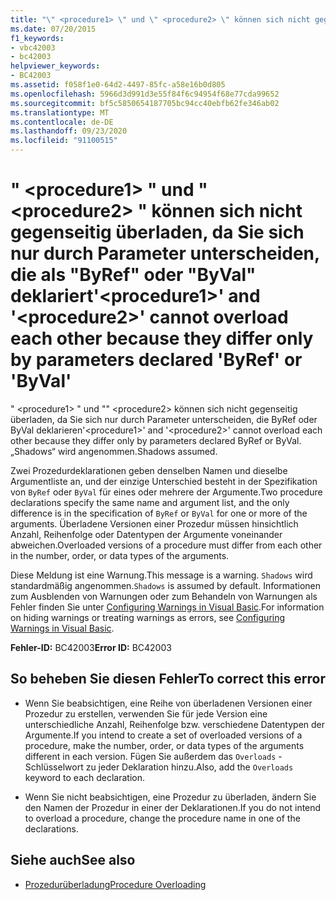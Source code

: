 ```yaml
---
title: "\" <procedure1> \" und \" <procedure2> \" können sich nicht gegenseitig überladen, da Sie sich nur durch Parameter unterscheiden, die als \"ByRef\" oder \"ByVal\" deklariert"
ms.date: 07/20/2015
f1_keywords:
- vbc42003
- bc42003
helpviewer_keywords:
- BC42003
ms.assetid: f058f1e0-64d2-4497-85fc-a58e16b0d805
ms.openlocfilehash: 5966d3d991d3e55f84f6c94954f68e77cda99652
ms.sourcegitcommit: bf5c5850654187705bc94cc40ebfb62fe346ab02
ms.translationtype: MT
ms.contentlocale: de-DE
ms.lasthandoff: 09/23/2020
ms.locfileid: "91100515"
---
```

# <a name="procedure1-and-procedure2-cannot-overload-each-other-because-they-differ-only-by-parameters-declared-byref-or-byval"></a><span data-ttu-id="83f44-102">" \<procedure1> " und " \<procedure2> " können sich nicht gegenseitig überladen, da Sie sich nur durch Parameter unterscheiden, die als "ByRef" oder "ByVal" deklariert</span><span class="sxs-lookup"><span data-stu-id="83f44-102">'\<procedure1>' and '\<procedure2>' cannot overload each other because they differ only by parameters declared 'ByRef' or 'ByVal'</span></span>

<span data-ttu-id="83f44-103">" \<procedure1> " und "" \<procedure2> können sich nicht gegenseitig überladen, da Sie sich nur durch Parameter unterscheiden, die ByRef oder ByVal deklarieren</span><span class="sxs-lookup"><span data-stu-id="83f44-103">'\<procedure1>' and '\<procedure2>' cannot overload each other because they differ only by parameters declared ByRef or ByVal.</span></span> <span data-ttu-id="83f44-104">„Shadows“ wird angenommen.</span><span class="sxs-lookup"><span data-stu-id="83f44-104">Shadows assumed.</span></span>  
  
 <span data-ttu-id="83f44-105">Zwei Prozedurdeklarationen geben denselben Namen und dieselbe Argumentliste an, und der einzige Unterschied besteht in der Spezifikation von `ByRef` oder `ByVal` für eines oder mehrere der Argumente.</span><span class="sxs-lookup"><span data-stu-id="83f44-105">Two procedure declarations specify the same name and argument list, and the only difference is in the specification of `ByRef` or `ByVal` for one or more of the arguments.</span></span> <span data-ttu-id="83f44-106">Überladene Versionen einer Prozedur müssen hinsichtlich Anzahl, Reihenfolge oder Datentypen der Argumente voneinander abweichen.</span><span class="sxs-lookup"><span data-stu-id="83f44-106">Overloaded versions of a procedure must differ from each other in the number, order, or data types of the arguments.</span></span>  
  
 <span data-ttu-id="83f44-107">Diese Meldung ist eine Warnung.</span><span class="sxs-lookup"><span data-stu-id="83f44-107">This message is a warning.</span></span> <span data-ttu-id="83f44-108">`Shadows` wird standardmäßig angenommen.</span><span class="sxs-lookup"><span data-stu-id="83f44-108">`Shadows` is assumed by default.</span></span> <span data-ttu-id="83f44-109">Informationen zum Ausblenden von Warnungen oder zum Behandeln von Warnungen als Fehler finden Sie unter [Configuring Warnings in Visual Basic](/visualstudio/ide/configuring-warnings-in-visual-basic).</span><span class="sxs-lookup"><span data-stu-id="83f44-109">For information on hiding warnings or treating warnings as errors, see [Configuring Warnings in Visual Basic](/visualstudio/ide/configuring-warnings-in-visual-basic).</span></span>  
  
 <span data-ttu-id="83f44-110">**Fehler-ID:** BC42003</span><span class="sxs-lookup"><span data-stu-id="83f44-110">**Error ID:** BC42003</span></span>  
  
## <a name="to-correct-this-error"></a><span data-ttu-id="83f44-111">So beheben Sie diesen Fehler</span><span class="sxs-lookup"><span data-stu-id="83f44-111">To correct this error</span></span>  
  
- <span data-ttu-id="83f44-112">Wenn Sie beabsichtigen, eine Reihe von überladenen Versionen einer Prozedur zu erstellen, verwenden Sie für jede Version eine unterschiedliche Anzahl, Reihenfolge bzw. verschiedene Datentypen der Argumente.</span><span class="sxs-lookup"><span data-stu-id="83f44-112">If you intend to create a set of overloaded versions of a procedure, make the number, order, or data types of the arguments different in each version.</span></span> <span data-ttu-id="83f44-113">Fügen Sie außerdem das `Overloads` -Schlüsselwort zu jeder Deklaration hinzu.</span><span class="sxs-lookup"><span data-stu-id="83f44-113">Also, add the `Overloads` keyword to each declaration.</span></span>  
  
- <span data-ttu-id="83f44-114">Wenn Sie nicht beabsichtigen, eine Prozedur zu überladen, ändern Sie den Namen der Prozedur in einer der Deklarationen.</span><span class="sxs-lookup"><span data-stu-id="83f44-114">If you do not intend to overload a procedure, change the procedure name in one of the declarations.</span></span>  
  
## <a name="see-also"></a><span data-ttu-id="83f44-115">Siehe auch</span><span class="sxs-lookup"><span data-stu-id="83f44-115">See also</span></span>

- [<span data-ttu-id="83f44-116">Prozedurüberladung</span><span class="sxs-lookup"><span data-stu-id="83f44-116">Procedure Overloading</span></span>](../programming-guide/language-features/procedures/procedure-overloading.md)
